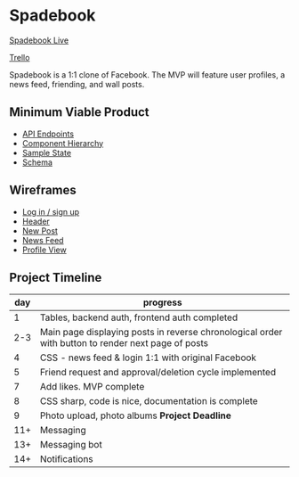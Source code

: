 # Spadebook

[Spadebook Live](https://spbk.herokuapp.com/)

[Trello](https://trello.com/b/IN9o7iwZ/facebook-clone)

Spadebook is a 1:1 clone of Facebook. The MVP will feature user profiles, a news feed, friending, and wall posts.

## Minimum Viable Product

* [API Endpoints](api-endpoints.md)
* [Component Hierarchy](component-hierarchy.md)
* [Sample State](sample-state.md)
* [Schema](schema.md)


## Wireframes
* [Log in / sign up](wireframes/login-signup.png)
* [Header](wireframes/header.png)
* [New Post](wireframes/new-post.png)
* [News Feed](wireframes/news-feed.png)
* [Profile View](wireframes/profile-view.png)

## Project Timeline
day | progress
----|-------------------------------------------------
1   | Tables, backend auth, frontend auth completed
2-3 | Main page displaying posts in reverse chronological order with button to render next page of posts
4   | CSS - news feed & login 1:1 with original Facebook
5   | Friend request and approval/deletion cycle implemented
7   | Add likes. MVP complete
8   | CSS sharp, code is nice, documentation is complete
9   | Photo upload, photo albums **Project Deadline**
11+ | Messaging
13+ | Messaging bot
14+ | Notifications

